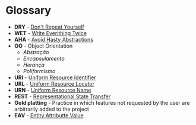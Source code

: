 # Glossary

* **DRY** - [Don't Repeat Yourself](https://en.wikipedia.org/wiki/Don%27t_repeat_yourself)
* **WET** - [Write Everithing Twice](https://dev.to/wuz/stop-trying-to-be-so-dry-instead-write-everything-twice-wet-5g33) 
* **AHA** - [Avoid Hasty Abstractions](https://kentcdodds.com/blog/aha-programming)
* **OO** - Object Orientation
  * *Abstração*
  * *Encapsulamento*
  * *Herança*
  * *Poliformismo*
* **URI** - [Uniform Resource Identifier](https://pt.wikipedia.org/wiki/URI)
* **URL** - [Uniform Resource Locator](https://pt.wikipedia.org/wiki/URL)
* **URN** - [Uniform Resource Name](https://pt.wikipedia.org/wiki/URN)
* **REST** - [Representational State Transfer](https://pt.wikipedia.org/wiki/REST)
* **Gold platting** - Practice in which features not requested by the user are arbitrarily added to the project
* **EAV** - [Entity Attributte Value](https://en.wikipedia.org/wiki/Entity%E2%80%93attribute%E2%80%93value_model)

